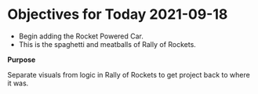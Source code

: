 # Objectives for Today 2021-09-18

- Begin adding the Rocket Powered Car.
- This is the spaghetti and meatballs of Rally of Rockets.

**Purpose**

Separate visuals from logic in Rally of Rockets to get project back to where it was.
